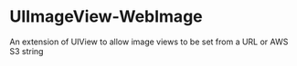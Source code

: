 UIImageView-WebImage
====================

An extension of UIView to allow image views to be set from a URL or AWS S3 string
